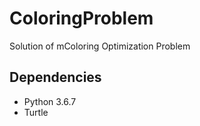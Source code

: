 # ColoringProblem
Solution of mColoring Optimization Problem
## Dependencies
* Python 3.6.7
* Turtle
